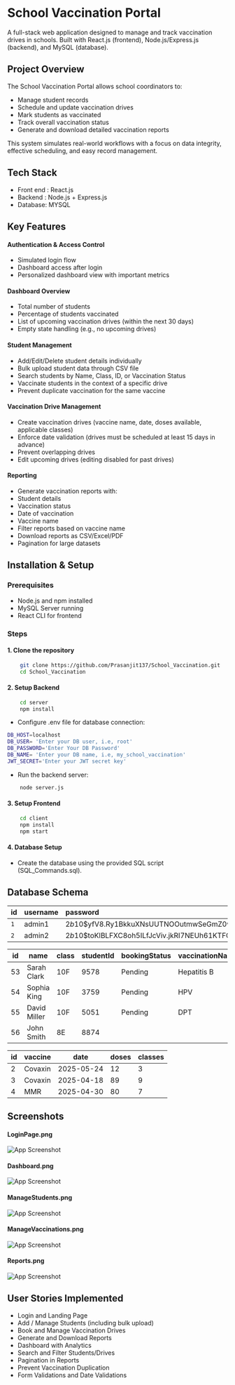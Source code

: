 
# School Vaccination Portal

A full-stack web application designed to manage and track vaccination drives in schools.
Built with React.js (frontend), Node.js/Express.js (backend), and MySQL (database).


## Project Overview

The School Vaccination Portal allows school coordinators to:
 - Manage student records
 - Schedule and update vaccination drives
 - Mark students as vaccinated
 - Track overall vaccination status
 - Generate and download detailed vaccination reports

This system simulates real-world workflows with a focus on data integrity, effective scheduling, and easy record management.

## Tech Stack

- Front end : React.js
- Backend : Node.js + Express.js
- Database: MYSQL 


## Key Features

#### Authentication & Access Control
- Simulated login flow
- Dashboard access after login
- Personalized dashboard view with important metrics

#### Dashboard Overview
- Total number of students
- Percentage of students vaccinated
- List of upcoming vaccination drives (within the next 30 days)
- Empty state handling (e.g., no upcoming drives)

#### Student Management
- Add/Edit/Delete student details individually
- Bulk upload student data through CSV file
- Search students by Name, Class, ID, or Vaccination Status
- Vaccinate students in the context of a specific drive
- Prevent duplicate vaccination for the same vaccine

#### Vaccination Drive Management
- Create vaccination drives (vaccine name, date, doses available, applicable classes)
- Enforce date validation (drives must be scheduled at least 15 days in advance)
- Prevent overlapping drives
- Edit upcoming drives (editing disabled for past drives)

#### Reporting
- Generate vaccination reports with:
- Student details
- Vaccination status
- Date of vaccination
- Vaccine name
- Filter reports based on vaccine name
- Download reports as CSV/Excel/PDF
- Pagination for large datasets

## Installation & Setup

### Prerequisites
- Node.js and npm installed
- MySQL Server running
- React CLI for frontend

### Steps
#### 1. Clone the repository

```bash
	git clone https://github.com/Prasanjit137/School_Vaccination.git
	cd School_Vaccination
```

#### 2. Setup Backend
```bash 
	cd server
	npm install
```
- Configure .env file for database connection:
```bash
DB_HOST=localhost
DB_USER= 'Enter your DB user, i.e, root'
DB_PASSWORD='Enter Your DB Password'
DB_NAME= 'Enter your DB name, i.e, my_school_vaccination'
JWT_SECRET='Enter your JWT secret key'
```
- Run the backend server:
```bash
	node server.js
```
#### 3. Setup Frontend
```bash
	cd client
	npm install
	npm start
```
#### 	4. Database Setup
- Create the database using the provided SQL script (SQL_Commands.sql).

## Database Schema

| id | username | password |
| :-------- | :------- | :------------------------- |
|  `1` | admin1   | $2b$10$yfV8.Ry1BkkuXNsUUTNOOutmwSeGmZ0wPUMX7LrzV5klT.1a6iEVC |
|  `2` | admin2   | $2b$10$toKlBLFXC8oh5ILfJcViv.jkRI7NEUh61KTFOcZvnoitTg6CTVYT6 |



| id  | name          | class | studentId | bookingStatus | vaccinationName | vaccinationDate | vaccinationStatus |
| --- | ------------- | ----- | --------- | ------------- | --------------- | --------------- | ----------------- |
| 53  | Sarah Clark   | 10F   | 9578      | Pending       | Hepatitis B     | 2025-05-19      | Not Vaccinated    |
| 54  | Sophia King   | 10F   | 3759      | Pending       | HPV             | 2025-04-26      | Vaccinated        |
| 55  | David Miller  | 10F   | 5051      | Pending       | DPT             | 2025-05-18      | Not Vaccinated    |
| 56  | John Smith    | 8E    | 8874      |               |                 | NULL            |                   |

| id  | vaccine | date       | doses | classes |
| --- | ------- | ---------- | ----- | ------- |
| 2   | Covaxin | 2025-05-24 | 12    | 3       |
| 3   | Covaxin | 2025-04-18 | 89    | 9       |
| 4   | MMR     | 2025-04-30 | 80    | 7       |


## Screenshots

#### LoginPage.png
![App Screenshot](https://github.com/Prasanjit137/School_Vaccination/blob/e33680aaf2d6c0a0758e4a3e473bebe4429ff5b0/demo_data/images/LoginPage.png)

#### Dashboard.png
![App Screenshot](https://github.com/Prasanjit137/School_Vaccination/blob/1b1c77378ab25d9e662fc45d296fed58d4c99012/demo_data/images/Dashboard.png)

#### ManageStudents.png
![App Screenshot](https://github.com/Prasanjit137/School_Vaccination/blob/e33680aaf2d6c0a0758e4a3e473bebe4429ff5b0/demo_data/images/ManageStudents.png)

#### ManageVaccinations.png
![App Screenshot](https://github.com/Prasanjit137/School_Vaccination/blob/e33680aaf2d6c0a0758e4a3e473bebe4429ff5b0/demo_data/images/ManageVaccinations.png)

#### Reports.png
![App Screenshot](https://github.com/Prasanjit137/School_Vaccination/blob/e33680aaf2d6c0a0758e4a3e473bebe4429ff5b0/demo_data/images/Reports.png)



## User Stories Implemented
- Login and Landing Page
- Add / Manage Students (including bulk upload)
- Book and Manage Vaccination Drives
- Generate and Download Reports
- Dashboard with Analytics
- Search and Filter Students/Drives
- Pagination in Reports
- Prevent Vaccination Duplication
- Form Validations and Date Validations
